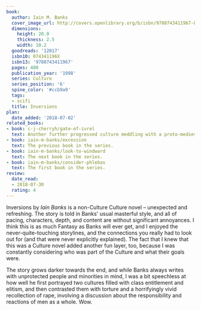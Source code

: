 ```yaml
---
book:
  author: Iain M. Banks
  cover_image_url: http://covers.openlibrary.org/b/isbn/9780743411967-L.jpg
  dimensions:
    height: 20.0
    thickness: 2.5
    width: 10.2
  goodreads: '12017'
  isbn10: 074341196X
  isbn13: '9780743411967'
  pages: 400
  publication_year: '1998'
  series: Culture
  series_position: '6'
  spine_color: '#ccb9a9'
  tags:
  - scifi
  title: Inversions
plan:
  date_added: '2018-07-02'
related_books:
- book: c-j-cherryh/gate-of-ivrel
  text: Another further progressed culture meddling with a proto-medieval world.
- book: iain-m-banks/excession
  text: The previous book in the series.
- book: iain-m-banks/look-to-windward
  text: The next book in the series.
- book: iain-m-banks/consider-phlebas
  text: The first book in the series.
review:
  date_read:
  - 2018-07-30
  rating: 4
---
```


Inversions by *Iain Banks* is a non-Culture Culture novel – unexpected and refreshing. The story is told in Banks' usual
masterful style, and all of pacing, characters, depth, and content are without significant annoyances. I think this is
as much Fantasy as Banks will ever get, and I enjoyed the never-quite-touching storylines, and the connections you
really had to look out for (and that were never explicitly explained). The fact that I knew that this was a Culture
novel added another fun layer, too, because I was constantly considering who was part of the Culture and what their
goals were.

The story grows darker towards the end, and while Banks always writes with unprotected people and minorities in mind, I
was a bit speechless at how well he first portrayed two cultures filled with class entitlement and elitism, and then
contrasted them with torture and a horrifyingly vivid recollection of rape, involving a discussion about the
responsibility and reactions of men as a whole. Wow.
